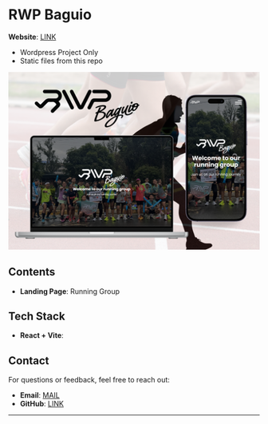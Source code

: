 # RWP Baguio

**Website**: [LINK](https://jaythreeme.github.io/rwp-baguio-website/)
  
- Wordpress Project Only
- Static files from this repo


![Screenshot of Sportstxt](layout/layout.png)


## Contents

- **Landing Page**: Running Group

## Tech Stack

- **React + Vite**:

## Contact

For questions or feedback, feel free to reach out:

- **Email**: [MAIL](mailto:jayjucarjr@gmail.com)
- **GitHub**: [LINK](https://github.com/JayThreeme)

---
